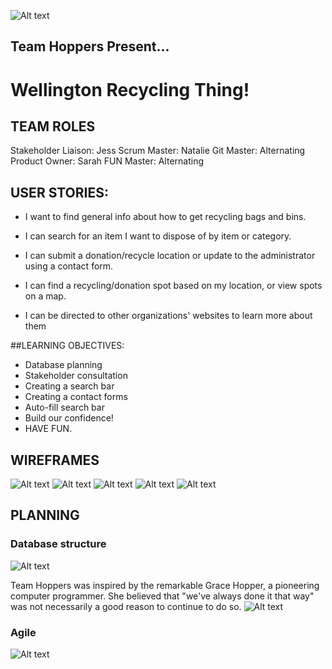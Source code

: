 ![Alt text](https://github.com/GroupProjects-hihi2017/TeamHoppers/blob/planning/planning/planning%20images/Team%20Hoppers.jpg)

## Team Hoppers Present...

# Wellington Recycling Thing!

## TEAM ROLES
Stakeholder Liaison: Jess
Scrum Master: Natalie
Git Master: Alternating
Product Owner: Sarah
FUN Master: Alternating


## USER STORIES:

- I want to find general info about how to get recycling bags and bins.

- I can search for an item I want to dispose of by item or category.

- I can submit a donation/recycle location or update to the administrator using a contact form.

- I can find a recycling/donation spot based on my location, or view spots on a map.

- I can be directed to other organizations' websites to learn more about them


##LEARNING OBJECTIVES:

- Database planning
- Stakeholder consultation
- Creating a search bar
- Creating a contact forms
- Auto-fill search bar
- Build our confidence!
- HAVE FUN.

## WIREFRAMES

![Alt text](https://github.com/GroupProjects-hihi2017/TeamHoppers/blob/planning/planning/planning%20images/wireframe_search-home.jpg)
![Alt text](https://github.com/GroupProjects-hihi2017/TeamHoppers/blob/planning/planning/planning%20images/wireframe_search-result.jpg)
![Alt text](https://github.com/GroupProjects-hihi2017/TeamHoppers/blob/planning/planning/planning%20images/wireframe_categories.jpg)
![Alt text](https://github.com/GroupProjects-hihi2017/TeamHoppers/blob/planning/planning/planning%20images/wireframe_about.jpg)
![Alt text](https://github.com/GroupProjects-hihi2017/TeamHoppers/blob/planning/planning/planning%20images/wireframe_contact.jpg)

## PLANNING
### Database structure
![Alt text](https://github.com/GroupProjects-hihi2017/TeamHoppers/blob/planning/planning/planning%20images/Database%20planning.jpg)

Team Hoppers was inspired by the remarkable Grace Hopper, a pioneering computer programmer. She believed that "we've always done it that way" was not necessarily a good reason to continue to do so.
![Alt text](https://github.com/GroupProjects-hihi2017/TeamHoppers/blob/planning/planning/planning%20images/hopper.jpg)

### Agile
![Alt text](https://github.com/GroupProjects-hihi2017/TeamHoppers/blob/planning/planning/planning%20images/Planning%20board%201.jpg)
